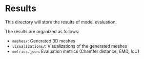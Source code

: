 # Results

This directory will store the results of model evaluation.

The results are organized as follows:
- `meshes/`: Generated 3D meshes
- `visualizations/`: Visualizations of the generated meshes
- `metrics.json`: Evaluation metrics (Chamfer distance, EMD, IoU)
